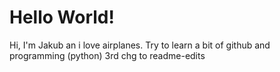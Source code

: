 # Hello World!

Hi, I'm Jakub an i love airplanes. Try to learn a bit of github and programming (python)
3rd chg to readme-edits
